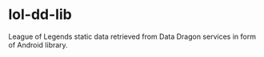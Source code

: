 # lol-dd-lib
League of Legends static data retrieved from Data Dragon services in form of Android library. 
